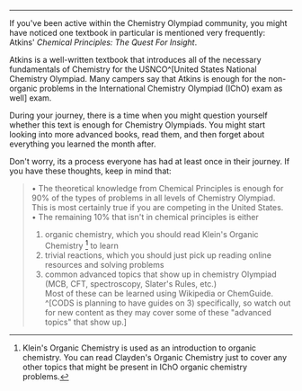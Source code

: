 ---
If you've been active within the Chemistry Olympiad community, you might have noticed one textbook in particular is mentioned very frequently: Atkins' _Chemical Principles: The Quest For Insight_.  

Atkins is a well-written textbook that introduces all of the necessary fundamentals of Chemistry for the USNCO^[United States National Chemistry Olympiad. Many campers say that Atkins is enough for the non-organic problems in the International Chemistry Olympiad (IChO) exam as well] exam.  

During your journey, there is a time when you might question yourself whether this text is enough for Chemistry Olympiads. You might start looking into more advanced books, read them, and then forget about everything you learned the month after.  

Don't worry, its a process everyone has had at least once in their journey. If you have these thoughts, keep in mind that:
> • The theoretical knowledge from Chemical Principles is enough for 90% of the types of problems in all levels of Chemistry Olympiad. This is most certainly true if you are competing in the United States.  
> • The remaining 10% that isn't in chemical principles is either  
> 1) organic chemistry, which you should read Klein's Organic Chemistry  [^1] to learn  
> 2) trivial reactions, which you should just pick up reading online resources and solving problems  
> 3) common advanced topics that show up in chemistry Olympiad (MCB, CFT, spectroscopy, Slater's Rules, etc.)  
> Most of these can be learned using Wikipedia or ChemGuide. ^[CODS is planning to have guides on 3) specifically, so watch out for new content as they may cover some of these "advanced topics" that show up.]


[^1]: Klein's Organic Chemistry is used as an introduction to organic chemistry. You can read Clayden's Organic Chemistry just to cover any other topics that might be present in IChO organic chemistry problems.
